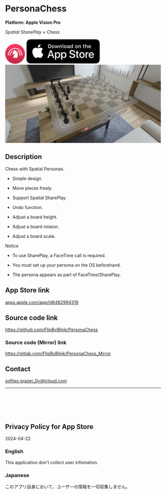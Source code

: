 PersonaChess
=============
__Platform: Apple Vision Pro__

_Spatial SharePlay × Chess_

<img src="PersonaChess/Supporting files/Rest/README assets/icon.png" width="64">

<a href="https://apps.apple.com/app/id6482994319" target="blank">
    <img src="PersonaChess/Supporting files/Rest/README assets/appstore_badge.svg">
</a>

<img src="PersonaChess/Supporting files/Rest/README assets/screenshot1280w.jpg" width="640">


Description
------------
Chess with Spatial Personas.

- Simple design.

- Move pieces freely.

- Support Spatial SharePlay.

- Undo function.

- Adjust a board height.

- Adjust a board rotaion.

- Adjust a board scale.


Notice

- To use SharePlay, a FaceTime call is required.

- You must set up your persona on the OS beforehand.

- The persona appears as part of FaceTime/SharePlay.


App Store link
--------------
[apps.apple.com/app/id6482994319](https://apps.apple.com/app/id6482994319)


Source code link
-----------------
https://github.com/FlipByBlink/PersonaChess

### Source code (Mirror) link
https://gitlab.com/FlipByBlink/PersonaChess_Mirror


Contact
--------
softies.grazer_0y@icloud.com


* * *

<br>
<br>
<br>
<br>


Privacy Policy for App Store
----------------------------
2024-04-22

### English
This application don't collect user infomation.

### Japanese
このアプリ自身において、ユーザーの情報を一切収集しません。


<br>
<br>
<br>
<br>


<!-- URL "Support page for App Store" -->
<!-- https://flipbyblink.github.io/PersonaChess/ -->
<!-- URL "Privacy Policy for App Store" -->
<!-- https://flipbyblink.github.io/PersonaChess/#privacy-policy-for-app-store -->

